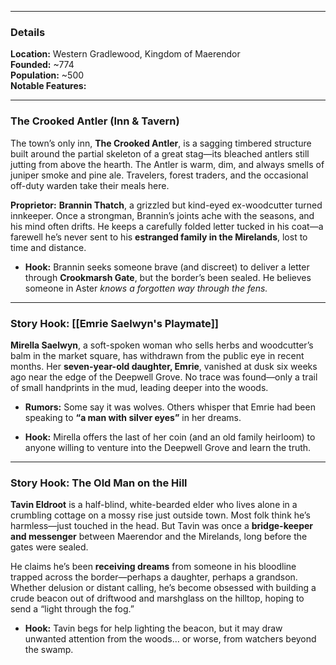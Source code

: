 
---
### Details

**Location:** Western Gradlewood, Kingdom of Maerendor  
**Founded:** ~774  
**Population:** ~500  
**Notable Features:** 

---

### The Crooked Antler (Inn & Tavern)

The town’s only inn, **The Crooked Antler**, is a sagging timbered structure built around the partial skeleton of a great stag—its bleached antlers still jutting from above the hearth. The Antler is warm, dim, and always smells of juniper smoke and pine ale. Travelers, forest traders, and the occasional off-duty warden take their meals here.

**Proprietor:** **Brannin Thatch**, a grizzled but kind-eyed ex-woodcutter turned innkeeper. Once a strongman, Brannin’s joints ache with the seasons, and his mind often drifts. He keeps a carefully folded letter tucked in his coat—a farewell he’s never sent to his **estranged family in the Mirelands**, lost to time and distance.

- **Hook:** Brannin seeks someone brave (and discreet) to deliver a letter through **Crookmarsh Gate**, but the border’s been sealed. He believes someone in Aster _knows a forgotten way through the fens._
    

---

### Story Hook: [[Emrie Saelwyn's Playmate]]

**Mirella Saelwyn**, a soft-spoken woman who sells herbs and woodcutter’s balm in the market square, has withdrawn from the public eye in recent months. Her **seven-year-old daughter, Emrie**, vanished at dusk six weeks ago near the edge of the Deepwell Grove. No trace was found—only a trail of small handprints in the mud, leading deeper into the woods.

- **Rumors:** Some say it was wolves. Others whisper that Emrie had been speaking to **“a man with silver eyes”** in her dreams.
    
- **Hook:** Mirella offers the last of her coin (and an old family heirloom) to anyone willing to venture into the Deepwell Grove and learn the truth.
    

---

### Story Hook: The Old Man on the Hill

**Tavin Eldroot** is a half-blind, white-bearded elder who lives alone in a crumbling cottage on a mossy rise just outside town. Most folk think he’s harmless—just touched in the head. But Tavin was once a **bridge-keeper and messenger** between Maerendor and the Mirelands, long before the gates were sealed.

He claims he’s been **receiving dreams** from someone in his bloodline trapped across the border—perhaps a daughter, perhaps a grandson. Whether delusion or distant calling, he’s become obsessed with building a crude beacon out of driftwood and marshglass on the hilltop, hoping to send a “light through the fog.”

- **Hook:** Tavin begs for help lighting the beacon, but it may draw unwanted attention from the woods… or worse, from watchers beyond the swamp.